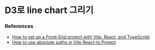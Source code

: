 # D3로 line chart 그리기

### References

- [How to set up a Front-End project with Vite, React, and TypeScript](https://www.pixelmatters.com/blog/how-to-set-up-a-front-end-project-with-vite-react-and-typescript)
- [How to use absolute paths in Vite React-ts Project](https://stackoverflow.com/questions/68241263/absolute-path-not-working-in-vite-project-react-ts)
